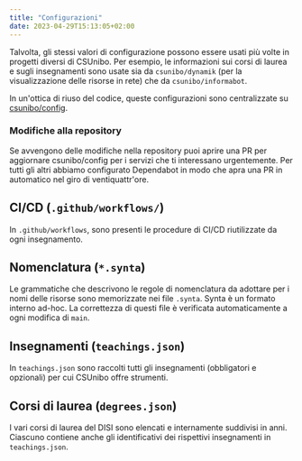 ```yaml
---
title: "Configurazioni"
date: 2023-04-29T15:13:05+02:00
---
```


Talvolta, gli stessi valori di configurazione possono essere usati più volte in
progetti diversi di CSUnibo. Per esempio, le informazioni sui corsi di laurea
e sugli insegnamenti sono usate sia da `csunibo/dynamik` (per la
visualizzazione delle risorse in rete) che da `csunibo/informabot`.

In un'ottica di riuso del codice, queste configurazioni sono centralizzate
su [csunibo/config](https://github.com/csunibo/config).

### Modifiche alla repository

Se avvengono delle modifiche nella repository puoi aprire una PR per aggiornare 
csunibo/config per i servizi che ti interessano urgentemente. Per tutti gli 
altri abbiamo configurato Dependabot in modo che apra una PR in automatico nel 
giro di ventiquattr'ore.

## CI/CD (`.github/workflows/`)

In `.github/workflows`, sono presenti le procedure di CI/CD riutilizzate da
ogni insegnamento.

## Nomenclatura (`*.synta`)

Le grammatiche che descrivono le regole di nomenclatura da adottare per i nomi
delle risorse sono memorizzate nei file `.synta`. Synta è un formato interno
ad-hoc. La correttezza di questi file è verificata automaticamente a ogni
modifica di `main`.

## Insegnamenti (`teachings.json`)

In `teachings.json` sono raccolti tutti gli insegnamenti (obbligatori e
opzionali) per cui CSUnibo offre strumenti.

## Corsi di laurea (`degrees.json`)

I vari corsi di laurea del DISI sono elencati e internamente suddivisi in anni.
Ciascuno contiene anche gli identificativi dei rispettivi insegnamenti in
`teachings.json`.
